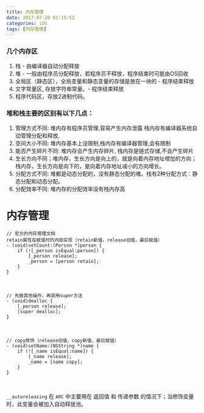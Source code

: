 ```yaml
---
title: 内存管理
date: 2017-07-20 01:15:52
categories: iOS 
tags: [内存管理]
---
```




### 几个内存区
1. 栈 - 由编译器自动分配释放
2. 堆 - 一般由程序员分配释放，若程序员不释放，程序结束时可能由OS回收
3. 全局区（静态区），全局变量和静态变量的存储是放在一块的   - 程序结束释放
4. 文字常量区,    存放字符串常量。- 程序结束释放
5. 程序代码区，存放2进制代码。

### 堆和栈主要的区别有以下几点：
1. 管理方式不同:  堆内存有程序员管理,容易产生内存泄露    栈内存有编译器系统自动管理分配和释放,
2. 空间大小不同:  堆内存基本上没限制,栈内存有编译器管理,会有限制
3. 能否产生碎片不同:  堆内存会产生内存碎片,  栈内存是链式存储,不会产生碎片
4. 生长方向不同；堆内存，生长方向是向上的，就是向着内存地址增加的方向；栈内存，生长方向是向下的，是向着内存地址减小的方向增长。
5. 分配方式不同:  堆都是动态分配的，没有静态分配的堆。栈有2种分配方式：静态分配和动态分配。
6. 分配效率不同:  堆内存的分配效率没有栈内存高


# 内存管理

``` objc
// 官方的内存管理文档
retain属性在赋值时的内部实现（retain新值，release旧值，最后赋值）
- (void)setCount:(Person *)person {
    if (![_person isEqual:person]) {
        [_person release];
        _person = [person retain];
    }
}
```

<br>

``` objc
// 先做其他操作，再调用super方法
- (void)dealloc {
    [_person release];
    [super dealloc];
}
```

<br>

``` objc
// copy修饰（release旧值，copy新值，最后赋值）
- (void)setName:(NSString *)name {  
    if (![_name isEqual:name]) {
        [_name release];  
        _name = [name copy];
    }
}
```

<br>

`__autoreleasing` 在 `ARC` 中主要用在 返回值 和 传递参数 的情况下；当修饰变量时，此变量会被加入自动释放池。

<br>
<br>
<br>

